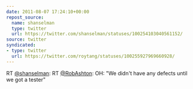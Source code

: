 ```yaml
---
date: 2011-08-07 17:24:10+00:00
repost_source:
  name: shanselman
  type: twitter
  url: https://twitter.com/shanselman/statuses/100254103040561152/
source: twitter
syndicated:
- type: twitter
  url: https://twitter.com/roytang/statuses/100255927969660928/
---
```


RT [@shanselman](https://twitter.com/shanselman/): RT [@RobAshton](https://twitter.com/RobAshton/): OH: "We didn't have any defects until we got a tester"